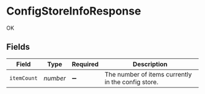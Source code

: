 # ConfigStoreInfoResponse

OK


## Fields

| Field                                              | Type                                               | Required                                           | Description                                        |
| -------------------------------------------------- | -------------------------------------------------- | -------------------------------------------------- | -------------------------------------------------- |
| `itemCount`                                        | *number*                                           | :heavy_minus_sign:                                 | The number of items currently in the config store. |